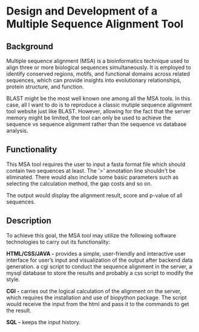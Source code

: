 # Design and Development of a Multiple Sequence Alignment Tool
## Background
Multiple sequence alignment (MSA) is a bioinformatics technique used to align three or more biological sequences simultaneously. It is employed to identify conserved regions, motifs, and functional domains across related sequences, which can provide insights into evolutionary relationships, protein structure, and function.  

BLAST might be the most well known one among all the MSA tools. In this case, all I want to do is to reproduce a classic mutiple sequence alignment tool website just like BLAST. However, allowing for the fact that the server memory might be limited, the tool can only be used to achieve the sequence vs sequence alignment rather than the sequence vs database analysis.  
## Functionality
This MSA tool requires the user to input a fasta format file which should contain two sequences at least. The '>' annotation line shouldn't be eliminated. There would also include some basic parameters such as selecting the calculation method, the gap costs and so on.  

The output would display the alignment result, score and p-value of all sequences.
## Description
To achieve this goal, the MSA tool may utilize the following software technologies to carry out its functionality:

**HTML/CSS/JAVA -**  provides a simple, user-friendly	and	interactive	user interface for user’s input and visualization of the output after	backend	data generation. 
a cgi script to conduct the sequence alignment in the server, a mysql database to store the results and probably a css script to modify the style.

**CGI -** carries out the logical calculation of the alignment on the server, which requires the installation and use of biopython package. The script would receive the input from the html and pass it to the commands to get the result.

**SQL -** keeps the input history.
